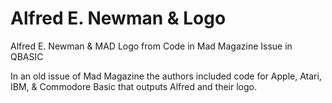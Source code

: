 # Alfred E. Newman & Logo

Alfred E. Newman &amp; MAD Logo from Code in Mad Magazine Issue in QBASIC

In an old issue of Mad Magazine the authors included code for Apple, Atari, IBM, & Commodore Basic that outputs Alfred and their logo.

